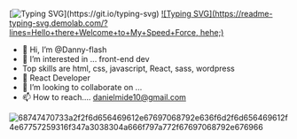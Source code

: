   [![Typing SVG](https://readme-typing-svg.demolab.com/?lines=Hi+I+Am+Danny_Flash+Nice+To+Meet+You;)](https://git.io/typing-svg)
  [![Typing SVG](https://readme-typing-svg.demolab.com/?lines=Hello+there+Welcome+to+My+Speed+Force, hehe;)](https://git.io/typing-svg)

- 👋 Hi, I’m @Danny-flash
- 👀 I’m interested in ... front-end dev
- Top skills are html, css, javascript, React, sass, wordpress
- 🌱 React Developer
- 💞️ I’m looking to collaborate on ...
- 📫 How to reach.... danielmide10@gmail.com



![68747470733a2f2f6d656469612e67697068792e636f6d2f6d656469612f4e67757259316f347a3038304a666f797a772f67697068792e676966](https://user-images.githubusercontent.com/84744061/213994252-3b4473ca-8fdf-4f8d-b866-83791bc68f62.gif)
